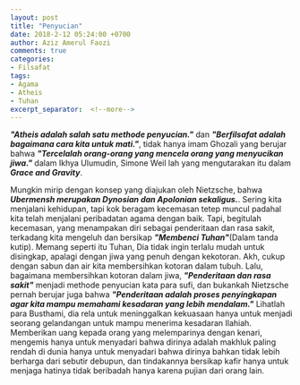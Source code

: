 ```yaml
---
layout: post
title: "Penyucian"
date: 2018-2-12 05:24:00 +0700
author: Aziz Amerul Faozi
comments: true
categories: 
- Filsafat
tags:
- Agama
- Atheis
- Tuhan
excerpt_separator:  <!--more-->
---
```

***"Atheis adalah salah satu methode penyucian."*** dan ***"Berfilsafat adalah bagaimana cara kita untuk mati."***, tidak hanya imam Ghozali yang berujar bahwa ***"Tercelalah orang-orang yang mencela orang yang menyucikan jiwa."*** dalam Ikhya Ulumudin, Simone Weil lah yang mengutarakan itu dalam ***Grace and Gravity***.

Mungkin mirip dengan konsep yang diajukan oleh Nietzsche, bahwa ***Ubermensh merupakan Dynosian dan Apolonian sekaligus.***. Sering kita menjalani kehidupan, tapi kok beragam kecemasan tetep muncul padahal kita telah menjalani peribadatan agama dengan baik. Tapi, begitulah kecemasan, yang menampakan diri sebagai penderitaan dan rasa sakit, terkadang kita mengeluh dan bersikap ***"Membenci Tuhan"***(Dalam tanda kutip). Memang seperti itu Tuhan, Dia tidak ingin terlalu mudah untuk disingkap, apalagi dengan jiwa yang penuh dengan kekotoran. Akh, cukup dengan sabun dan air kita membersihkan kotoran dalam tubuh. Lalu, bagaimana membersihkan kotoran dalam jiwa, ***"Penderitaan dan rasa sakit"*** menjadi methode penyucian kata para sufi, dan bukankah Nietzsche pernah berujar juga bahwa ***"Penderitaan adalah proses penyingkapan agar kita mampu memahami kesadaran yang lebih mendalam."*** Lihatlah para Busthami, dia rela untuk meninggalkan kekuasaan hanya untuk menjadi seorang gelandangan untuk mampu menerima kesadaran Ilahiah. Memberikan uang kepada orang yang melemparinya dengan kenari, mengemis hanya untuk menyadari bahwa dirinya adalah makhluk paling rendah di dunia hanya untuk menyadari bahwa dirinya bahkan tidak lebih berharga dari sebutir debupun, dan tindakannya bersikap kafir hanya untuk menjaga hatinya tidak beribadah hanya karena pujian dari orang lain.  
